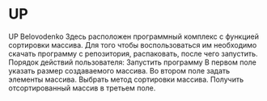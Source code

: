# UP
UP Belovodenko
Здесь расположен программный комплекс с функцией сортировки массива. Для того чтобы воспользоваться им необходимо скачать программу с репозитория, распаковать, после чего запустить.
Порядок действий пользователя:
Запустить программу 
В первом поле указать размер создаваемого массива.
Во втором поле задать элементы массива.
Выбрать метод сортировки массива.
Получить отсортированный массив в третьем поле.
